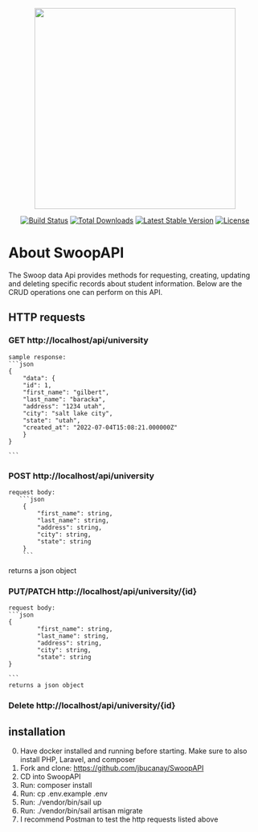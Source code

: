 <p align="center"><a href="https://laravel.com" target="_blank"><img src="https://raw.githubusercontent.com/laravel/art/master/logo-lockup/5%20SVG/2%20CMYK/1%20Full%20Color/laravel-logolockup-cmyk-red.svg" width="400"></a></p>

<p align="center">
<a href="https://travis-ci.org/laravel/framework"><img src="https://travis-ci.org/laravel/framework.svg" alt="Build Status"></a>
<a href="https://packagist.org/packages/laravel/framework"><img src="https://img.shields.io/packagist/dt/laravel/framework" alt="Total Downloads"></a>
<a href="https://packagist.org/packages/laravel/framework"><img src="https://img.shields.io/packagist/v/laravel/framework" alt="Latest Stable Version"></a>
<a href="https://packagist.org/packages/laravel/framework"><img src="https://img.shields.io/packagist/l/laravel/framework" alt="License"></a>
</p>

# About SwoopAPI

The Swoop data Api provides methods for requesting, creating, updating and deleting specific records about student information. Below are the CRUD operations one can perform on this API. 

## HTTP requests

### GET http://localhost/api/university
    
    sample response:
    ```json
    {
        "data": {
        "id": 1,
        "first_name": "gilbert",
        "last_name": "baracka",
        "address": "1234 utah",
        "city": "salt lake city",
        "state": "utah",
        "created_at": "2022-07-04T15:08:21.000000Z"
        }
    }
    
    ```


### POST http://localhost/api/university
    
    request body:
       ```json
        {
            "first_name": string,
            "last_name": string,
            "address": string,
            "city": string,
            "state": string
        }
        ``` 
   returns a json object

### PUT/PATCH http://localhost/api/university/{id}
    
    request body:
    ```json
    {
            "first_name": string,
            "last_name": string,
            "address": string,
            "city": string,
            "state": string
    }

    ```
    returns a json object

### Delete http://localhost/api/university/{id}


## installation

0) Have docker installed and running before starting. Make sure to also install PHP, Laravel, and composer
1) Fork and clone: https://github.com/jbucanay/SwoopAPI
2) CD into SwoopAPI
3) Run: composer install
4) Run: cp .env.example .env
5) Run: ./vendor/bin/sail up
6) Run: ./vendor/bin/sail artisan migrate
5) I recommend Postman to test the http requests listed above 



